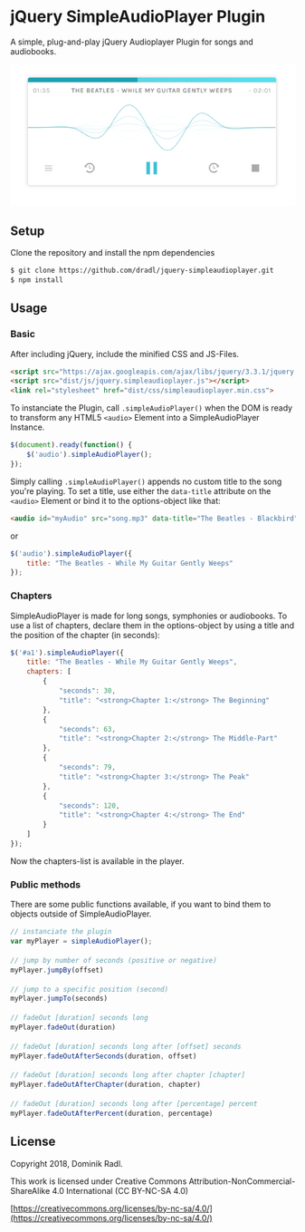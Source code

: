 # jQuery SimpleAudioPlayer Plugin
A simple, plug-and-play jQuery Audioplayer Plugin for songs and audiobooks.

![jQuery SimpleAudioPlayer Plugin](image1.PNG)

## Setup
Clone the repository and install the npm dependencies

```sh
$ git clone https://github.com/dradl/jquery-simpleaudioplayer.git
$ npm install
```

## Usage

### Basic
After including jQuery, include the minified CSS and JS-Files.

```html
<script src="https://ajax.googleapis.com/ajax/libs/jquery/3.3.1/jquery.min.js"></script>
<script src="dist/js/jquery.simpleaudioplayer.js"></script>
<link rel="stylesheet" href="dist/css/simpleaudioplayer.min.css">
```

To instanciate the Plugin, call `.simpleAudioPlayer()` when the DOM is ready to transform any HTML5 ```<audio>``` Element into a SimpleAudioPlayer Instance.


```js
$(document).ready(function() {
	$('audio').simpleAudioPlayer();
});
```


Simply calling `.simpleAudioPlayer()` appends no custom title to the song you're playing. To set a title, use either the `data-title` attribute on the ```<audio>``` Element or bind it to the options-object like that:


```html
<audio id="myAudio" src="song.mp3" data-title="The Beatles - Blackbird"></audio>
```
or

```js
$('audio').simpleAudioPlayer({
	title: "The Beatles - While My Guitar Gently Weeps"
});
```

### Chapters
SimpleAudioPlayer is made for long songs, symphonies or audiobooks. To use a list of chapters, declare them in the options-object by using a title and the position of the chapter (in seconds):


```js
$('#a1').simpleAudioPlayer({
	title: "The Beatles - While My Guitar Gently Weeps",
	chapters: [
		{
			"seconds": 30,
			"title": "<strong>Chapter 1:</strong> The Beginning"
		},
		{
			"seconds": 63,
			"title": "<strong>Chapter 2:</strong> The Middle-Part"
		},
		{
			"seconds": 79,
			"title": "<strong>Chapter 3:</strong> The Peak"
		},
		{
			"seconds": 120,
			"title": "<strong>Chapter 4:</strong> The End"
		}
	]
});
```
Now the chapters-list is available in the player.

### Public methods
There are some public functions available, if you want to bind them to objects outside of SimpleAudioPlayer.

```js
// instanciate the plugin
var myPlayer = simpleAudioPlayer();

// jump by number of seconds (positive or negative)
myPlayer.jumpBy(offset)

// jump to a specific position (second)
myPlayer.jumpTo(seconds)

// fadeOut [duration] seconds long
myPlayer.fadeOut(duration)

// fadeOut [duration] seconds long after [offset] seconds
myPlayer.fadeOutAfterSeconds(duration, offset)

// fadeOut [duration] seconds long after chapter [chapter]
myPlayer.fadeOutAfterChapter(duration, chapter)

// fadeOut [duration] seconds long after [percentage] percent
myPlayer.fadeOutAfterPercent(duration, percentage)
```

## License
Copyright 2018, Dominik Radl.

This work is licensed under Creative Commons Attribution-NonCommercial-ShareAlike 4.0 International (CC BY-NC-SA 4.0) 

[https://creativecommons.org/licenses/by-nc-sa/4.0/](https://creativecommons.org/licenses/by-nc-sa/4.0/)